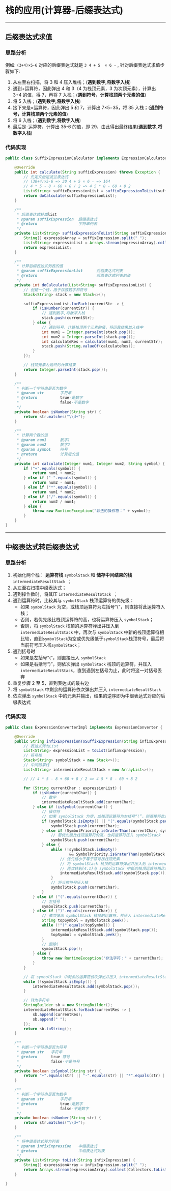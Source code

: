 # 栈的应用(计算器-后缀表达式)
---
## 后缀表达式求值
### 思路分析
例如: `(3+4)×5-6` 对应的后缀表达式就是 `3 4 + 5  × 6 -` ,  针对后缀表达式求值步骤如下:
1.	从左至右扫描，将 3 和 4 压入堆栈；(**遇到数字,将数字入栈**)
2.	遇到+运算符，因此弹出 4 和 3（4 为栈顶元素，3 为次顶元素），计算出 3+4 的值，得 7，再将 7 入栈；(**遇到符号，计算栈顶两个元素的值**)
3.	将 5 入栈；(**遇到数字,将数字入栈**)
4.	接下来是×运算符，因此弹出 5 和 7，计算出 7×5=35，将 35 入栈；(**遇到符号，计算栈顶两个元素的值**)
5.	将 6 入栈；(**遇到数字,将数字入栈**)
6.	最后是-运算符，计算出 35-6 的值，即 29，由此得出最终结果(**遇到数字,将数字入栈**)

### 代码实现
```java
public class SuffixExpressionCalculator implements ExpressionCalculator {

	@Override
	public int calculate(String suffixExpression) throws Exception {
		// 先定义给逆波兰表达式
		// (30+4)×5-6 => 30 4 + 5 × 6 - => 164
		// 4 * 5 - 8 + 60 + 8 / 2 => 4 5 * 8 - 60 + 8 2
		List<String> suffixExpressionList = suffixExpressionToList(suffixExpression);
		return doCalculate(suffixExpressionList);
	}

	/**
	 * 后缀表达式转成list
	 * @param suffixExpression	后缀表达式
	 * @return					字符串列表
	 */
	private List<String> suffixExpressionToList(String suffixExpression) {
		String[] expressioArray = suffixExpression.split(" ");
		List<String> expressioList = Arrays.stream(expressioArray).collect(Collectors.toList());
		return expressioList;
	}

	/**
	 * 计算后缀表达式列表的值
	 * @param suffixExpressionList		后缀表达式列表
	 * @return							后缀表达式列表的值
	 */
	private int doCalculate(List<String> suffixExpressionList) {
		// 创建一个栈，用于存放数字和符号
		Stack<String> stack = new Stack<>();

		suffixExpressionList.forEach(currentStr -> {
			if (isNumber(currentStr)) {
				// 遇到数字,将数字入栈
				stack.push(currentStr);
			} else {
				// 遇到符号，计算栈顶两个元素的值，将运算结果放入栈中
				int num1 = Integer.parseInt(stack.pop());
				int num2 = Integer.parseInt(stack.pop());
				int calculateRes = calculate(num1, num2, currentStr);
				stack.push(String.valueOf(calculateRes));
			}
		});

		// 栈顶元素为最终的计算结果
		return Integer.parseInt(stack.pop());
	}

	/**
	 * 判断一个字符串是否为数字
	 * @param str		字符串
	 * @return			true-是数字
	 * 					false-不是数字
	 */
	private boolean isNumber(String str) {
		return str.matches("\\d+");
	}

	/**
	 * 计算两个数的值
	 * @param num1		数字1
	 * @param num2		数字2
	 * @param symbol	符号
	 * @return			计算后的值
	 */
	private int calculate(Integer num1, Integer num2, String symbol) {
		if ("+".equals(symbol)) {
			return num1 + num2;
		} else if ("-".equals(symbol)) {
			return num2 - num1;
		} else if ("*".equals(symbol)) {
			return num1 * num2;
		} else if ("/".equals(symbol)) {
			return num2 / num1;
		} else {
			throw new RuntimeException("非法的操作符：" + symbol);
		}
	}
}
```

---
## 中缀表达式转后缀表达式
### 思路分析
1)	初始化两个栈： **运算符栈**  `symbolStack` 和 **储存中间结果的栈**`intermediateResultStack `；
2)	从左至右扫描中缀表达式；
3)	遇到操作数时，将其压 `intermediateResultStack `；
4)	遇到运算符时，比较其与 `symbolStack` 栈顶运算符的优先级：
    *	如果 `symbolStack` 为空，或栈顶运算符为左括号“(”，则直接将此运算符入栈；
    *	否则，若优先级比栈顶运算符的高，也将运算符压入 `symbolStack`；
    *	否则，将 `symbolStack` 栈顶的运算符弹出并压入到 `intermediateResultStack` 中，再次与 `symbolStack` 中新的栈顶运算符相比较，直到`symbolStack`为空或优先级低于`symbolStack`栈顶符号，最后将当前符号压入栈`symbolStack`；
5)	遇到括号时
    *	如果是左括号“(”，则直接压入 `symbolStack`
    * 如果是右括号“)”，则依次弹出 `symbolStack` 栈顶的运算符，并压入 `intermediateResultStack`，直到遇到左括号为止，此时将这一对括号丢弃
6)	重复步骤 2 至 5，直到表达式的最右边
7)	将 `symbolStack` 中剩余的运算符依次弹出并压入 `intermediateResultStack`
8)	依次弹出 `symbolStack` 中的元素并输出，结果的逆序即为中缀表达式对应的后缀表达式

### 代码实现
```java
public class ExpressionConverterImpl implements ExpressionConverter {

	@Override
	public String infixExpressionToSuffixExpression(String infixExpression) {
		// 表达式转为List
		List<String> expressionList = toList(infixExpression);
		// 符号栈
		Stack<String> symbolStack = new Stack<>();
		// 中间结果栈
		List<String> intermediateResultStack = new ArrayList<>();

		// // 4 * 5 - 8 + 60 + 8 / 2 => 4 5 * 8 - 60 + 8 2

		for (String currentChar : expressionList) {
			if (isNumber(currentChar)) {
				// 数字
				intermediateResultStack.add(currentChar);
			} else if (isSymbol(currentChar)) {
				// 操作符
				// 如果 symbolStack 为空，或栈顶运算符为左括号“(”，则直接将此运算符入栈
				if (symbolStack.isEmpty() || "(".equals(symbolStack.peek())) {
					symbolStack.push(currentChar);
				} else if (SymbolPriority.isGraterThan(currentChar, symbolStack.peek())) {
					// 若优先级比栈顶运算符的高，也将运算符压入 symbolStack
					symbolStack.push(currentChar);
				} else {
					while (!symbolStack.isEmpty()
							&& SymbolPriority.isGraterThan(symbolStack.peek(), currentChar)) {
						// 优先级小于等于符号栈栈顶元素
						// 将 symbolStack 栈顶的运算符弹出并压入到 intermediateResultStack 中
						// 再次转到(4.1)与 symbolStack 中新的栈顶运算符相比较
						intermediateResultStack.add(symbolStack.pop());
					}
					// 将当前符号压入栈
					symbolStack.push(currentChar);
				}
			} else if ("(".equals(currentChar)) {
				// 左括号
				symbolStack.push(currentChar);
			} else if (")".equals(currentChar)) {
				// 依次弹出 symbolStack 栈顶的运算符，并压入 intermediateResultStack，直到遇到左括号为止，此时将这一对括号丢弃
				String topSymbol = symbolStack.peek();
				while (!"(".equals(topSymbol)) {
					intermediateResultStack.add(symbolStack.pop());
					topSymbol = symbolStack.peek();
				}
				// 删除(
				symbolStack.pop();
			} else {
				throw new RuntimeException("非法字符：" + currentChar);
			}
		}

		// 将 symbolStack 中剩余的运算符依次弹出并压入 intermediateResultStack
		while (!symbolStack.isEmpty()) {
			intermediateResultStack.add(symbolStack.pop());
		}

		// 转为字符串
		StringBuilder sb = new StringBuilder();
		intermediateResultStack.forEach(currentRes -> {
			sb.append(currentRes);
			sb.append(" ");
		});
		return sb.toString();
	}

	/**
	 * 判断一个字符串是否为符号
	 * @param str	字符串
	 * @return		true-符号
	 * 				false-不是符号
	 */
	private boolean isSymbol(String str) {
		return "+".equals(str) || "-".equals(str) || "*".equals(str) || "/".equals(str);
	}

	/**
	 * 判断一个字符串是否为数字
	 * @param str		字符串
	 * @return			true-是数字
	 * 					false-不是数字
	 */
	private boolean isNumber(String str) {
		return str.matches("\\d+");
	}

	/**
	 * 将中缀表达式转为列表
	 * @param infixExpression	中缀表达式
	 * @return					中缀表达式列表
	 */
	private List<String> toList(String infixExpression) {
		String[] expressionArray = infixExpression.split(" ");
		return Arrays.stream(expressionArray).collect(Collectors.toList());
	}

}
```
